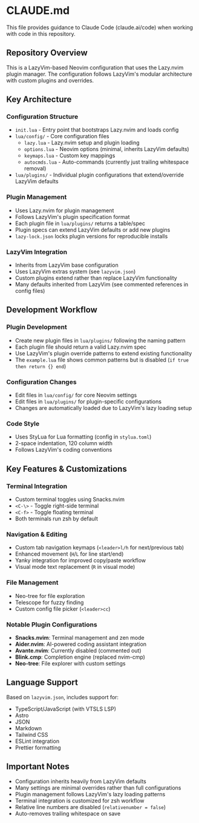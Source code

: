 # CLAUDE.md

This file provides guidance to Claude Code (claude.ai/code) when working with code in this repository.

## Repository Overview

This is a LazyVim-based Neovim configuration that uses the Lazy.nvim plugin manager. The configuration follows LazyVim's modular architecture with custom plugins and overrides.

## Key Architecture

### Configuration Structure
- `init.lua` - Entry point that bootstraps Lazy.nvim and loads config
- `lua/config/` - Core configuration files
  - `lazy.lua` - Lazy.nvim setup and plugin loading
  - `options.lua` - Neovim options (minimal, inherits LazyVim defaults)
  - `keymaps.lua` - Custom key mappings
  - `autocmds.lua` - Auto-commands (currently just trailing whitespace removal)
- `lua/plugins/` - Individual plugin configurations that extend/override LazyVim defaults

### Plugin Management
- Uses Lazy.nvim for plugin management
- Follows LazyVim's plugin specification format
- Each plugin file in `lua/plugins/` returns a table/spec
- Plugin specs can extend LazyVim defaults or add new plugins
- `lazy-lock.json` locks plugin versions for reproducible installs

### LazyVim Integration
- Inherits from LazyVim base configuration
- Uses LazyVim extras system (see `lazyvim.json`)
- Custom plugins extend rather than replace LazyVim functionality
- Many defaults inherited from LazyVim (see commented references in config files)

## Development Workflow

### Plugin Development
- Create new plugin files in `lua/plugins/` following the naming pattern
- Each plugin file should return a valid Lazy.nvim spec
- Use LazyVim's plugin override patterns to extend existing functionality
- The `example.lua` file shows common patterns but is disabled (`if true then return {} end`)

### Configuration Changes
- Edit files in `lua/config/` for core Neovim settings
- Edit files in `lua/plugins/` for plugin-specific configurations
- Changes are automatically loaded due to LazyVim's lazy loading setup

### Code Style
- Uses StyLua for Lua formatting (config in `stylua.toml`)
- 2-space indentation, 120 column width
- Follows LazyVim's coding conventions

## Key Features & Customizations

### Terminal Integration
- Custom terminal toggles using Snacks.nvim
- `<C-\>` - Toggle right-side terminal
- `<C-f>` - Toggle floating terminal
- Both terminals run zsh by default

### Navigation & Editing
- Custom tab navigation keymaps (`<leader>l/h` for next/previous tab)
- Enhanced movement (`H`/`L` for line start/end)
- Yanky integration for improved copy/paste workflow
- Visual mode text replacement (`R` in visual mode)

### File Management
- Neo-tree for file exploration
- Telescope for fuzzy finding
- Custom config file picker (`<leader>cc`)

### Notable Plugin Configurations
- **Snacks.nvim**: Terminal management and zen mode
- **Aider.nvim**: AI-powered coding assistant integration
- **Avante.nvim**: Currently disabled (commented out)
- **Blink.cmp**: Completion engine (replaced nvim-cmp)
- **Neo-tree**: File explorer with custom settings

## Language Support

Based on `lazyvim.json`, includes support for:
- TypeScript/JavaScript (with VTSLS LSP)
- Astro
- JSON
- Markdown
- Tailwind CSS
- ESLint integration
- Prettier formatting

## Important Notes

- Configuration inherits heavily from LazyVim defaults
- Many settings are minimal overrides rather than full configurations
- Plugin management follows LazyVim's lazy loading patterns
- Terminal integration is customized for zsh workflow
- Relative line numbers are disabled (`relativenumber = false`)
- Auto-removes trailing whitespace on save